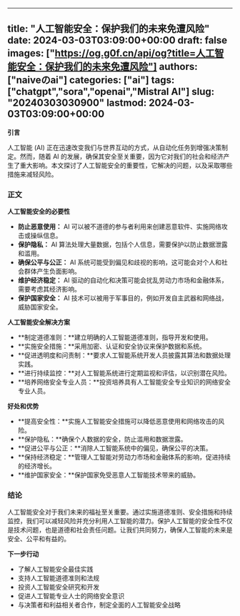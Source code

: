 
---
title: "人工智能安全：保护我们的未来免遭风险"
date: 2024-03-03T03:09:00+00:00
draft: false
images: ["https://og.g0f.cn/api/og?title=人工智能安全：保护我们的未来免遭风险"]
authors: ["naiveのai"]
categories: ["ai"]
tags: ["chatgpt","sora","openai","Mistral AI"]
slug: "20240303030900"
lastmod: 2024-03-03T03:09:00+00:00
---
**引言**

人工智能 (AI) 正在迅速改变我们与世界互动的方式，从自动化任务到增强决策制定。然而，随着 AI 的发展，确保其安全至关重要，因为它对我们的社会和经济产生了重大影响。本文探讨了人工智能安全的重要性，它解决的问题，以及采取哪些措施来减轻风险。

### 正文

**人工智能安全的必要性**

* **防止恶意使用：** AI 可以被不道德的参与者利用来创建恶意软件、实施网络攻击或操纵信息。
* **保护隐私：** AI 算法处理大量数据，包括个人信息，需要保护以防止数据泄露和滥用。
* **确保公平与公正：** AI 系统可能受到偏见和歧视的影响，这可能会对个人和社会群体产生负面影响。
* **维护经济稳定：** AI 驱动的自动化和决策可能会扰乱劳动力市场和金融体系，需要考虑其经济影响。
* **保护国家安全：** AI 技术可以被用于军事目的，例如开发自主武器和网络战，威胁国家安全。

**人工智能安全解决方案**

* **制定道德准则：**建立明确的人工智能道德准则，指导开发和使用。
* **实施安全措施：**采用加密、认证和安全协议来保护数据和系统。
* **促进透明度和问责制：**要求人工智能系统开发人员披露其算法和数据处理实践。
* **进行持续监控：**对人工智能系统进行定期监视和评估，以识别潜在风险。
* **培养网络安全专业人员：**投资培养具有人工智能安全专业知识的网络安全专业人员。

**好处和优势**

* **提高安全性：**实施人工智能安全措施可以降低恶意使用和网络攻击的风险。
* **保护隐私：**确保个人数据的安全，防止滥用和数据泄露。
* **促进公平与公正：**消除人工智能系统中的偏见，确保公平的决策。
* **保持经济稳定：**管理人工智能对劳动力市场和金融体系的影响，促进持续的经济增长。
* **维护国家安全：**保护国家免受恶意人工智能技术带来的威胁。

### 结论

人工智能安全对于我们未来的福祉至关重要。通过实施道德准则、安全措施和持续监控，我们可以减轻风险并充分利用人工智能的潜力。保护人工智能的安全性不仅是技术问题，也是道德和社会责任问题。让我们共同努力，确保人工智能的未来是安全、公平和有益的。

**下一步行动**

* 了解人工智能安全最佳实践
* 支持人工智能道德准则和法规
* 投资人工智能安全研究和开发
* 促进人工智能专业人士的网络安全意识
* 与决策者和利益相关者合作，制定全面的人工智能安全战略